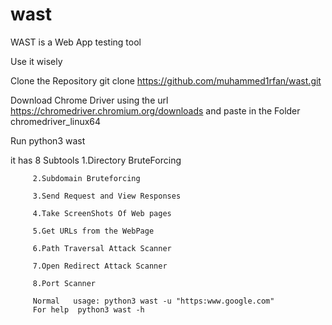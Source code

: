 # wast
WAST is a Web App testing tool 

Use it wisely

Clone the Repository git clone https://github.com/muhammed1rfan/wast.git

Download Chrome Driver using the url https://chromedriver.chromium.org/downloads and paste in the Folder  chromedriver_linux64

Run python3 wast

it has 8 Subtools
         1.Directory BruteForcing
        
         2.Subdomain Bruteforcing
        
         3.Send Request and View Responses
         
         4.Take ScreenShots Of Web pages
         
         5.Get URLs from the WebPage
         
         6.Path Traversal Attack Scanner
        
         7.Open Redirect Attack Scanner
         
         8.Port Scanner
         
         Normal   usage: python3 wast -u "https:www.google.com"
         For help  python3 wast -h
